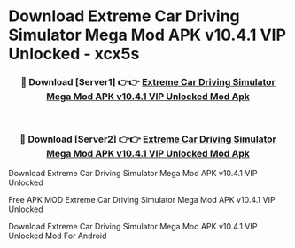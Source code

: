 # Download Extreme Car Driving Simulator Mega Mod APK v10.4.1 VIP Unlocked - xcx5s



<div align="center">
<h3>🔴 Download [Server1] 👉👉 <a href="https://momento.my/?title=Extreme_Car_Driving_Simulator_Mega_Mod_APK_v10.4.1_VIP_Unlocked">Extreme Car Driving Simulator Mega Mod APK v10.4.1 VIP Unlocked Mod Apk</a></h3><br>

<h3>🔴 Download [Server2] 👉👉 <a href="https://momento.my/?title=Extreme_Car_Driving_Simulator_Mega_Mod_APK_v10.4.1_VIP_Unlocked">Extreme Car Driving Simulator Mega Mod APK v10.4.1 VIP Unlocked Mod Apk</a></h3>
</div>



Download Extreme Car Driving Simulator Mega Mod APK v10.4.1 VIP Unlocked 

Free APK MOD Extreme Car Driving Simulator Mega Mod APK v10.4.1 VIP Unlocked 

Download Extreme Car Driving Simulator Mega Mod APK v10.4.1 VIP Unlocked Mod For Android
